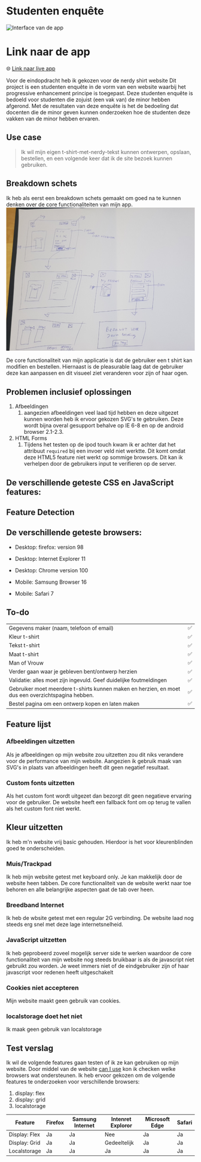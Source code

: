 # Studenten enquête

![Interface van de app](https://raw.githubusercontent.com/basv1996/progressive-web-apps-2122/main/docs/img/)

# Link naar de app
:globe_with_meridians: [Link naar live app](https://browser-technology-2122.herokuapp.com/) 

Voor de eindopdracht heb ik gekozen voor de nerdy shirt website
Dit project is een studenten enquête in de vorm van een website waarbij het progressive enhancement principe is toegepast. Deze studenten enquête is bedoeld voor studenten die zojuist (een vak van) de minor hebben afgerond. Met de resultaten van deze enquête is het de bedoeling dat docenten die de minor geven kunnen onderzoeken hoe de studenten deze vakken van de minor hebben ervaren.

## Use case
> Ik wil mijn eigen t-shirt-met-nerdy-tekst kunnen ontwerpen, opslaan, bestellen, en een volgende keer dat ik de site bezoek kunnen gebruiken.

## Breakdown schets
Ik heb als eerst een breakdown schets gemaakt om goed na te kunnen denken over de core functionaliteiten van mijn app.
![Breakdown schets](https://raw.githubusercontent.com/basv1996/browser-technologies-2122/main/img/breakdownSchets.png)

De core functionaliteit van mijn applicatie is dat de gebruiker een t shirt kan modifien en bestellen. Hiernaast is de pleasurable laag dat de gebruiker deze kan aanpassen en dit visueel ziet veranderen voor zijn of haar ogen.

## Problemen inclusief oplossingen
1. Afbeeldingen
    1. aangezien afbeeldingen veel laad tijd hebben en deze uitgezet kunnen worden heb ik ervoor gekozen SVG's te gebruiken. Deze wordt bijna overal gesupport behalve op IE 6-8 en op de android browser 2.1-2.3.
2. HTML Forms
    1. Tijdens het testen op de ipod touch kwam ik er achter dat het attribuut `required` bij een invoer veld niet werktte. Dit komt omdat deze HTML5 feature niet werkt op sommige browsers. Dit kan ik verhelpen door de gebruikers input te verifieren op de server.


## De verschillende geteste CSS en JavaScript features:

## Feature Detection

## De verschillende geteste browsers:

- Desktop: firefox: version 98

- Desktop: Internet Explorer 11

- Desktop: Chrome version 100

- Mobile: Samsung Browser 16

- Mobile: Safari 7




## To-do
|                     |  |
| :------------------------------ | :---- |
| Gegevens maker (naam, telefoon of email)                   | ✅    |
| Kleur t-shirt                                              | ✅    |
| Tekst t-shirt                                              | ✅    |
| Maat t-shirt                                               | ✅    |
| Man of Vrouw                                               | ✅    |
| Verder gaan waar je gebleven bent/ontwerp herzien          | ✅    |
| Validatie: alles moet zijn ingevuld. Geef duidelijke foutmeldingen            |   ✅     |
| Gebruiker moet meerdere t-shirts kunnen maken en herzien, en moet dus een overzichtspagina hebben.     |   ✅     |
| Bestel pagina om een ontwerp kopen en laten maken     |    ✅    |

## Feature lijst

### Afbeeldingen uitzetten
Als je afbeeldingen op mijn website zou uitzetten zou dit niks verandere voor de performance van mijn website. Aangezien ik gebruik maak van SVG's in plaats van afbeeldingen heeft dit geen negatief resultaat.

### Custom fonts uitzetten
Als het custom font wordt uitgezet dan bezorgt dit geen negatieve ervaring voor de gebruiker. De website heeft een fallback font om op terug te vallen als het custom font niet werkt.

## Kleur uitzetten

Ik heb m'n website vrij basic gehouden. Hierdoor is het voor kleurenblinden goed te onderscheiden.

### Muis/Trackpad
Ik heb mijn website getest met keyboard only. Je kan makkelijk door de website heen tabben. De core functionaliteit van de website werkt naar toe behoren en alle belangrijke aspecten gaat de tab over heen.


### Breedband Internet
Ik heb de wbsite getest met een regular 2G verbinding. De website laad nog steeds erg snel met deze lage internetsnelheid.


### JavaScript uitzetten
Ik heb geprobeerd zoveel mogelijk server side te werken waardoor de core functionaliteit van mijn website nog steeds bruikbaar is als de javascript niet gebruikt zou worden. Je weet immers niet of de eindgebruiker zijn of haar javascript voor redenen heeft uitgeschakelt

### Cookies niet accepteren
Mijn website maakt geen gebruik van cookies.

### localstorage doet het niet
Ik maak geen gebruik van localstorage


## Test verslag
Ik wil de volgende features gaan testen of ik ze kan gebruiken op mijn website. Door middel van de website [can I use](https://www.caniuse.com) kon ik checken welke browsers wat ondersteunen.  Ik heb ervoor gekozen om de volgende features te onderzoeken voor verschillende browsers:
1. display: flex
2. display: grid
3. localstorage


| Feature   	    |   Firefox	|   Samsung Internet	|   Intenret Exploror	|   Microsoft Edge	| Safari |
|---	            |---	|---	|---	|---	|--- |
| Display: Flex   	|   Ja	| Ja  	| Nee   	| Ja  	| Ja|
| Display: Grid   	|   Ja	| Ja  	| Gedeeltelijk  	| Ja  	| Ja |
| Localstorage  	|   Ja	| Ja  	| Ja  	|  Ja 	| Ja |